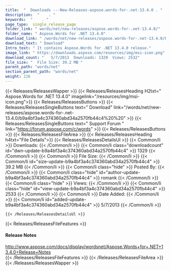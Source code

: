 ```yaml
---
title:  "  Downloads ---New-Releases-aspose.words-for-.net-13.4.0 . " 
description:  "    . " 
keywords:  "    . " 
page_type:  single_release_page
folder_link: " words/net/new-releases/aspose.words-for-.net-13.4.0/"
folder_name: " Aspose.Words for .NET 13.4.0"
download_link: " /words/net/new-releases/aspose.words-for-.net-13.4.0/b9a4bf3a4c374360abd34a2570fb44c4"
download_text: " Download"
Intro_text: " It contains Aspose.Words for .NET 13.4.0 release."
image_link: " https://downloads.aspose.com/resources/img/msi-icon.png"
download_count: "   5/7/2013  Downloads: 1329  Views: 2532"
file_size: "  File Size: 39.2 MB "
parent_path: "words/net"
section_parent_path: "words/net"
weight: 226 
---
```


{{< Releases/ReleasesWapper >}}
  {{< Releases/ReleasesHeading H2txt=" Aspose.Words for .NET 13.4.0" imagelink="/resources/img/msi-icon.png">}}
  {{< Releases/ReleasesButtons >}}
    {{< Releases/ReleasesSingleButtons text=" Download" link="/words/net/new-releases/aspose.words-for-.net-13.4.0/b9a4bf3a4c374360abd34a2570fb44c4%20%20" >}}
    {{< Releases/ReleasesSingleButtons text=" Support Forum " link="https://forum.aspose.com/c/words" >}}
  {{< Releases/ReleasesButtons >}}
  {{< Releases/ReleasesFileArea >}}
    {{< Releases/ReleasesHeading h4txt="File Details">}}
    {{< Releases/ReleasesDetailsUl >}}
            {{< Common/li  >}} Downloads: {{< /Common/li >}} 
      {{< Common/li class="downloadcount" id="dwn-update-b9a4bf3a4c374360abd34a2570fb44c4" >}} 1329 {{< /Common/li >}} 
      {{< Common/li  >}} File Size: {{< /Common/li >}} 
      {{< Common/li id="size-update-b9a4bf3a4c374360abd34a2570fb44c4" >}} 39.2 MB {{< /Common/li >}} 
      {{< Common/li  class="hide" >}} Posted By: {{< /Common/li >}} 
      {{< Common/li class="hide" id="author-update-b9a4bf3a4c374360abd34a2570fb44c4" >}} romank {{< /Common/li >}} 
      {{< Common/li class="hide"  >}} Views: {{< /Common/li >}} 
      {{< Common/li class="hide" id="view-update-b9a4bf3a4c374360abd34a2570fb44c4" >}} 2533 {{< /Common/li >}} 
      {{< Common/li  >}} Date Added: {{< /Common/li >}} 
      {{< Common/li id="added-update-b9a4bf3a4c374360abd34a2570fb44c4" >}} 5/7/2013 {{< /Common/li >}} 

    {{< /Releases/ReleasesDetailsUl >}}

  {{< Releases/ReleasesFileFeatures >}}
      <h4>Release Notes</h4><div><a href="http://www.aspose.com/docs/display/wordsnet/Aspose.Words+for+.NET+13.4.0+Release+Notes">http://www.aspose.com/docs/display/wordsnet/Aspose.Words+for+.NET+13.4.0+Release+Notes</a></div>
  {{< /Releases/ReleasesFileFeatures >}}
 {{< /Releases/ReleasesFileArea >}}
{{< /Releases/ReleasesWapper >}}


